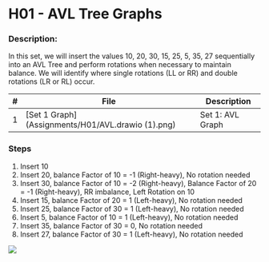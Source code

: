 # H01 - AVL Tree Graphs
### Description:
In this set, we will insert the values 10, 20, 30, 15, 25, 5, 35, 27 sequentially into an AVL Tree and perform rotations when necessary to maintain balance. We will identify where single rotations (LL or RR) and double rotations (LR or RL) occur.

|#|File|Description|
|---|---|---|
|1| [Set 1 Graph](Assignments/H01/AVL.drawio (1).png) |Set 1: AVL Graph|

### Steps
1. Insert 10
2. Insert 20, balance Factor of 10 = -1 (Right-heavy), No rotation needed
3. Insert 30, balance Factor of 10 = -2 (Right-heavy), Balance Factor of 20 = -1 (Right-heavy), RR imbalance, Left Rotation on 10
4. Insert 15, balance Factor of 20 = 1 (Left-heavy), No rotation needed
5. Insert 25, balance Factor of 30 = 1 (Left-heavy), No rotation needed
6. Insert 5, balance Factor of 10 = 1 (Left-heavy), No rotation needed
7. Insert 35, balance Factor of 30 = 0, No rotation needed
8. Insert 27, balance Factor of 30 = 1 (Left-heavy), No rotation needed


<img src=[https://github.com/Arflores98/3013-Algorithms/blob/main/Assignments/H01/AVL.drawio%20(1).png]>
